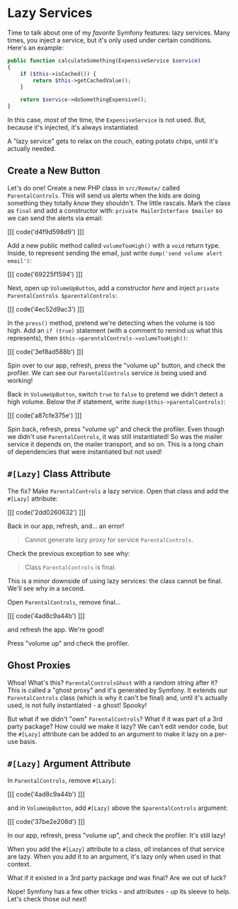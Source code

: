 # Lazy Services

Time to talk about one of my *favorite* Symfony features: lazy services. Many
times, you inject a service, but it's only used under certain conditions. Here's
an example:

```php
public function calculateSomething(ExpensiveService $service)
{
    if ($this->isCached()) {
        return $this->getCachedValue();
    }

    return $service->doSomethingExpensive();
}
```

In this case, *most* of the time, the `ExpensiveService` is not used. But, because
it's injected, it's always instantiated.

A "lazy service" gets to relax on the couch, eating potato chips, until it's actually needed.

## Create a New Button

Let's do one! Create a new PHP class in `src/Remote/` called
`ParentalControls`. This will send us alerts when the kids
are doing something they totally *know* they shouldn't.
The little rascals. Mark the class as `final` and add a constructor
with: `private MailerInterface $mailer` so we can send the alerts via
email:

[[[ code('d4f9d598d9') ]]]

Add a new public method called `volumeTooHigh()` with a `void` return type. Inside,
to represent sending the email, just write `dump('send volume alert email')`:

[[[ code('69225f1594') ]]]

Next, open up `VolumeUpButton`, add a constructor *here* and inject
`private ParentalControls $parentalControls`:

[[[ code('4ec52d9ac3') ]]]

In the `press()` method, pretend we're detecting when the volume is too high.
Add an `if (true)` statement (with a comment to remind us what this represents),
then `$this->parentalControls->volumeTooHigh()`:

[[[ code('3ef8ad588b') ]]]

Spin over to our app, refresh, press the "volume up" button, and check the profiler.
We can see our `ParentalControls` service *is* being used and working!

Back in `VolumeUpButton`, switch `true` to `false` to pretend we didn't detect
a high volume. Below the if statement, write `dump($this->parentalControls)`:

[[[ code('a87cfe375e') ]]]

Spin back, refresh, press "volume up" and check the profiler. Even though we didn't
use `ParentalControls`, it was still instantiated! So was the mailer service it depends
on, the mailer transport, and so on. This is a long chain of dependencies
that were instantiated but not used!

## `#[Lazy]` Class Attribute

The fix? Make `ParentalControls` a lazy service. Open that class and add the `#[Lazy]`
attribute:

[[[ code('2dd0260632') ]]]

Back in our app, refresh, and... an error!

> Cannot generate lazy proxy for service `ParentalControls`.

Check the previous exception to see why:

> Class `ParentalControls` is final.

This is a minor downside of using lazy services: the class cannot be final.
We'll see why in a second.

Open `ParentalControls`, remove final...

[[[ code('4ad8c9a44b') ]]]

and refresh the app. We're good!

Press "volume up" and check the profiler.

## Ghost Proxies

Whoa! What's this? `ParentalControlsGhost` with a random string after it?
This is called a "ghost proxy" and it's generated by Symfony. It extends our `ParentalControls`
class (which is why it can't be final) and, until it's actually used, is not fully
instantiated - a ghost! Spooky!

But what if we didn't "own" `ParentalControls`? What if it was part of a 3rd party package?
How could we make it lazy? We can't edit vendor code, but the `#[Lazy]` attribute can be
added to an argument to make it lazy on a per-use basis.

## `#[Lazy]` Argument Attribute

In `ParentalControls`, remove `#[Lazy]`:

[[[ code('4ad8c9a44b') ]]]

and in `VolumeUpButton`, add `#[Lazy]` above the `$parentalControls` argument:

[[[ code('37be2e208d') ]]]

In our app, refresh, press "volume up", and check the profiler. It's still lazy!

When you add the `#[Lazy]` attribute to a class, *all* instances of that service are lazy.
When you add it to an argument, it's lazy only when used in that context.

What if it existed in a 3rd party package *and* was final? Are we out of luck?

Nope! Symfony has a few other tricks - and attributes - up its sleeve to help.
Let's check those out next!
